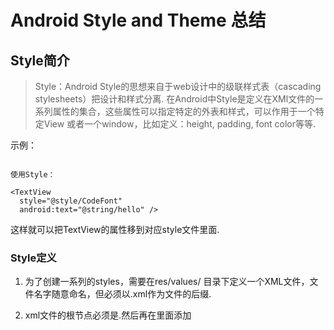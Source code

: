 # Android Style and Theme 总结

## Style简介

> Style：Android Style的思想来自于web设计中的级联样式表（cascading stylesheets）把设计和样式分离.
       在Android中Style是定义在XMl文件的一系列属性的集合，这些属性可以指定特定的外表和样式，可以作用于一个特定View
       或者一个window，比如定义：height, padding, font color等等.

示例：

```

使用Style：

<TextView
  style="@style/CodeFont"
  android:text="@string/hello" />

```

这样就可以把TextView的属性移到对应style文件里面.

### Style定义

1. 为了创建一系列的styles，需要在res/values/ 目录下定义一个XML文件，文件名字随意命名，但必须以.xml作为文件的后缀.

2. xml文件的根节点必须是<resources>.然后再在里面添加<style>节点即可

3. <style>元素必须包含name属性，然后就是可选的parent属性

4. 然后为<style添加<item>元素了,<item>包含键值对，属性名字以及对应的值

示例：

```

<?xml version="1.0" encoding="utf-8"?>
<resources>
    <style name="CodeFont" parent="@android:style/TextAppearance.Medium">
        <item name="android:layout_width">fill_parent</item>
        <item name="android:layout_height">wrap_content</item>
        <item name="android:textColor">#00FF00</item>
        <item name="android:typeface">monospace</item>
    </style>
</resources>

```

**注意：关于NameSpace,<item>里各个name属性需要androd:,当view引用的时候，则不需要android:,直接@style/stylename即可.**


### Theme简介

> Theme是Style的一种特殊形式，只是他的作用对象是Activity或者Application，而不是一个特定的View了.当style被用作Theme的时候，作用的Activity或者Application里面包含的View都会受到Theme里面样式的影响.

**选择特定版本的Theme**

新版本的Android会增加额外的Theme，如果要使用还要兼容低版本的话，那就要多一套Style了：

比如要使用系统默认的light theme，在res/values/styles.xml路径下定义如下：

```
<style name="LightThemeSelector" parent="android:Theme.Light">
    ...
</style>

```

Api 11有另外一个light Theme，这时候 Api 11+就多一套style了，在res/values-v11路径下定义如下：

```

<style name="LightThemeSelector" parent="android:Theme.Holo.Light">
    ...
</style>

```

这时候，当设备为3.0（API 11+）时候就会用新增的light Theme，而不是默认Theme.

系统所有Theme如下：

https://android.googlesource.com/platform/frameworks/base/+/refs/heads/master/core/res/res/values/styles.xml
